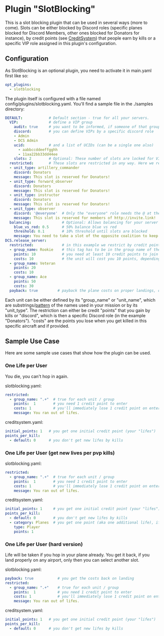 # Plugin "SlotBlocking"
This is a slot blocking plugin that can be used in several ways (more to come).
Slots can be either blocked by Discord roles (specific planes blocked for Discord Members, other ones blocked for 
Donators for instance), by credit points (see [CreditSystem](../creditsystem/README.md)) that people earn by kills or a specific VIP role
assigned in this plugin's configuration.

## Configuration
As SlotBlocking is an optional plugin, you need to activate it in main.yaml first like so:
```yaml
opt_plugins:
  - slotblocking
```

The plugin itself is configured with a file named config/plugins/slotblocking.yaml. 
You'll find a sample file in the ./samples directory:
```yaml
DEFAULT:            # Default section - true for all your servers.
  VIP:              # define a VIP group
    audit: true     # you want to be informed, if someone of that group enters your server
    discord:        # you can define VIPs by a specific discord role
    - Admin
    - DCS Admin
    ucid:           # and a list of UCIDs (can be a single one also)
      - aabbccddeeffgghh
      - 11aa22bb33dd44ee
    slots: 2        # Optional: These number of slots are locked for VIPs only 
  restricted:       # These slots are restricted in any way. Here we restrict CA slots for Donators or members or the Discord.
  - unit_type: artillery_commander
    discord: Donators
    message: This slot is reserved for Donators!
  - unit_type: forward_observer
    discord: Donators
    message: This slot is reserved for Donators!
  - unit_type: instructor
    discord: Donators
    message: This slot is reserved for Donators!
  - unit_type: observer
    discord: '@everyone'  # Only the "everyone" role needs the @ at the beginning, all other roles don't.
    message: This slot is reserved for members of http://invite.link!
  balancing:              # Optional: Allows balancing for your server (blue vs red)
    blue_vs_red: 0.5      # 50% balance blue vs red
    threshold: 0.1        # 10% threshold until slots are blocked
    message: You need to take a slot of the opposite coalition to keep the balance!
DCS.release_server:
  restricted:             # in this example we restrict by credit points
  - group_name: Rookie    # this tag has to be in the group name of the respective units (best is to prepend it)
    points: 10            # you need at least 10 credit points to join this unit
    costs: 10             # the unit will cost you 10 points, depending on the payback (see below)
  - group_name: Veteran
    points: 20
    costs: 10
  - group_name: Ace
    points: 50
    costs: 30
  payback: true         # payback the plane costs on proper landings, otherwise charge by usage
```
Each unit can be either defined by its "group_name" or "unit_name", which are substrings/[pattern](https://riptutorial.com/lua/example/20315/lua-pattern-matching) of the names 
used in your mission or by its "unit_type". The restriction can either be credit "points" that you gain by kills or 
"discord", which is then a specific Discord role (in the example "Donators"). "costs" are the points you lose when you 
get killed in this specific aircraft and if provided.

## Sample Use Case
Here are some sample use cases that show how the plugin can be used.
### One Life per User 
You die, you can't hop in again.

slotblocking.yaml:
```yaml
restricted:
  - group_name: ".+"  # true for each unit / group 
    points:  1        # you need 1 credit point to enter
    costs: 1          # you'll immediately lose 1 credit point on entering
    message: You ran out of lifes.
```

creditsystem.yaml:
```yaml
initial_points: 1   # you get one initial credit point (your "lifes")
points_per_kill:
  - default: 0      # you don't get new lifes by kills
```

### One Life per User (get new lives per pvp kills)
slotblocking.yaml:
```yaml
restricted:
  - group_name: ".+"  # true for each unit / group 
    points:  1        # you need 1 credit point to enter
    costs: 1          # you'll immediately lose 1 credit point on entering
    message: You ran out of lifes.
```
creditsystem.yaml:
```yaml
initial_points: 1     # you get one initial credit point (your "lifes")
points_per_kill:
  - default: 0        # you don't get new lifes by kills
  - category: Planes  # you get one point (aka one additional life), if you kill another player
    type: Player
    points: 1
```

### One Life per User (hard version)
Life will be taken if you hop in your plane already. You get it back, if you land properly on any airport, only then
you can select another slot.<p>
slotblocking.yaml:
```yaml
payback: true           # you get the costs back on landing
restricted:
  - group_name: ".+"    # true for each unit / group 
    points:  1          # you need 1 credit point to enter
    costs: 1            # you'll immediately lose 1 credit point on entering
    message: You ran out of lifes.
```
creditsystem.yaml:
```yaml
initial_points: 1   # you get one initial credit point (your "lifes")
points_per_kill:
  - default: 0      # you don't get new lifes by kills
```
